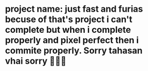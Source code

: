 # project name: just fast and furias becuse of that's project i can't complete but when i complete properly and pixel perfect then i commite properly. Sorry tahasan vhai sorry 🙏🙏🙏
